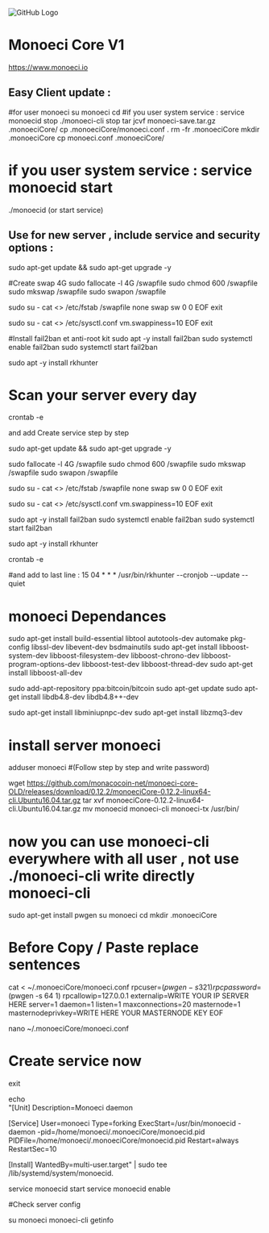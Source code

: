 ![GitHub Logo](/logo-Monoeci.png)

Monoeci Core V1 
===============================

https://www.monoeci.io


Easy Client update : 
----------------

#for user monoeci
   su monoeci
   cd
#if you user system service : service monoecid stop
   ./monoeci-cli stop 
   tar jcvf  monoeci-save.tar.gz .monoeciCore/
   cp .monoeciCore/monoeci.conf .
   rm -fr .monoeciCore
   mkdir .monoeciCore
   cp monoeci.conf .monoeciCore/
# if you user system service : service monoecid start
   ./monoecid (or start service)


Use for new server , include service and security options : 
----------------

sudo apt-get update && sudo apt-get upgrade -y

#Create swap 4G
sudo fallocate -l 4G /swapfile
sudo chmod 600 /swapfile
sudo mkswap /swapfile
sudo swapon /swapfile

sudo su -
cat <<EOF >> /etc/fstab
/swapfile none swap sw 0 0
EOF
exit

sudo su -
cat <<EOF >> /etc/sysctl.conf
vm.swappiness=10
EOF
exit

#Install fail2ban et anti-root kit
sudo apt -y install fail2ban
sudo systemctl enable fail2ban
sudo systemctl start fail2ban

sudo apt -y install rkhunter

# Scan your server every day 
crontab -e 

and add Create service step by step 

sudo apt-get update && sudo apt-get upgrade -y

sudo fallocate -l 4G /swapfile
sudo chmod 600 /swapfile
sudo mkswap /swapfile
sudo swapon /swapfile

sudo su -
cat <<EOF >> /etc/fstab
/swapfile none swap sw 0 0
EOF
exit

sudo su -
cat <<EOF >> /etc/sysctl.conf
vm.swappiness=10
EOF
exit

sudo apt -y install fail2ban
sudo systemctl enable fail2ban
sudo systemctl start fail2ban

sudo apt -y install rkhunter

crontab -e 

#and add to last line : 
15 04 * * * /usr/bin/rkhunter --cronjob --update --quiet

# monoeci Dependances 

sudo apt-get install build-essential libtool autotools-dev automake pkg-config libssl-dev libevent-dev bsdmainutils
sudo apt-get install libboost-system-dev libboost-filesystem-dev libboost-chrono-dev libboost-program-options-dev libboost-test-dev libboost-thread-dev
sudo apt-get install libboost-all-dev

sudo add-apt-repository ppa:bitcoin/bitcoin
sudo apt-get update
sudo apt-get install libdb4.8-dev libdb4.8++-dev

sudo apt-get install libminiupnpc-dev 
sudo apt-get install libzmq3-dev 


# install server monoeci
adduser monoeci 
#(Follow step by step and write password)

wget https://github.com/monacocoin-net/monoeci-core-OLD/releases/download/0.12.2/monoeciCore-0.12.2-linux64-cli.Ubuntu16.04.tar.gz
tar xvf monoeciCore-0.12.2-linux64-cli.Ubuntu16.04.tar.gz
mv monoecid monoeci-cli monoeci-tx /usr/bin/

# now you can use monoeci-cli everywhere with all user , not use ./monoeci-cli write directly monoeci-cli

sudo apt-get install pwgen
su monoeci
cd
mkdir .monoeciCore

# Before Copy / Paste replace sentences
cat <<EOF > ~/.monoeciCore/monoeci.conf
rpcuser=$(pwgen -s 32 1)
rpcpassword=$(pwgen -s 64 1)
rpcallowip=127.0.0.1
externalip=WRITE YOUR IP SERVER HERE
server=1
daemon=1
listen=1
maxconnections=20
masternode=1
masternodeprivkey=WRITE HERE YOUR MASTERNODE KEY
EOF

nano ~/.monoeciCore/monoeci.conf

# Create service now

exit

echo \
"[Unit]
Description=Monoeci daemon
 
[Service]
User=monoeci
Type=forking
ExecStart=/usr/bin/monoecid -daemon -pid=/home/monoeci/.monoeciCore/monoecid.pid
PIDFile=/home/monoeci/.monoeciCore/monoecid.pid
Restart=always
RestartSec=10
 
[Install]
WantedBy=multi-user.target" | sudo tee /lib/systemd/system/monoecid.

service monoecid start
service monoecid enable

#Check server config

su monoeci
monoeci-cli getinfo

